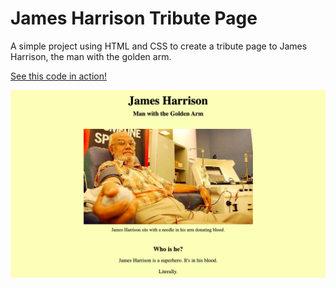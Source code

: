 # James Harrison Tribute Page
A simple project using HTML and CSS to create a tribute page to James Harrison, the man with the golden arm.

[See this code in action!](https://sierragreen379.github.io/James_Harrison_Tribute_Page/)

![James Harrison Tribute Page Preview](James_Harrison_Tribute_Page_Image.png)
